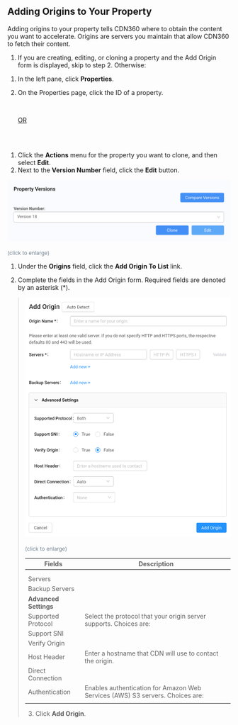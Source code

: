 <!--?xml version="1.0" encoding="utf-8"?-->

<link href="../../resources/TableStyles/Rows.css" rel="stylesheet" madcap:stylesheettype="table">

<link href="" rel="stylesheet" type="text/css">

## Adding Origins to Your Property

Adding origins to your property tells CDN360 where to obtain the content you want to accelerate. Origins are servers you maintain that allow CDN360 to fetch their content.

1. If you are creating, editing, or cloning a property and the Add Origin form is displayed, skip to step 2. Otherwise:

<!-- -->

1. In the left pane, click **Properties**.
2. On the Properties page, click the ID of a property.<br>

    <br>

    <u>OR</u>

    <br>

    <br>


<!-- -->

1. Click the **Actions** menu for the property you want to clone, and then select **Edit**.
2. Next to the **Version Number** field, click the **Edit** button.

<!-- -->

![null](<../../resources/images/Property - Edit Origins.png>)

<span style="color: #708090; font-size: 9pt;">(click to enlarge)</span>

1. Under the **Origins** field, click the **Add Origin To List** link.

<!-- -->

2. Complete the fields in the Add Origin form. Required fields are denoted by an asterisk (\*).

<!-- -->

> ![null](<../../resources/images/Add Origin Page.png>)
> 
> <span style="color: #708090; font-size: 9pt;">(click to enlarge)</span>
> 
> | **Fields**                                                                    | **Description**                                                               |
> | ----------------------------------------------------------------------------- | ----------------------------------------------------------------------------- |
> |                                                                               |                                                                               |
> |                                                                               |                                                                               |
> | Servers                                                                       |                                                                               |
> | Backup Servers                                                                |                                                                               |
> | **Advanced Settings**                                                         |                                                                               |
> | Supported Protocol                                                            | Select the protocol that your origin server supports. Choices are:            |
> | Support SNI                                                                   |                                                                               |
> | Verify Origin                                                                 |                                                                               |
> | Host Header                                                                   | Enter a hostname that CDN will use to contact the origin.                     |
> | Direct Connection                                                             |                                                                               |
> | Authentication                                                                | Enables authentication for Amazon Web Services (AWS) S3 servers. Choices are: |
> |                                                                               |                                                                               |
> 
> 3. Click **Add Origin**.
> 
> <!-- -->

